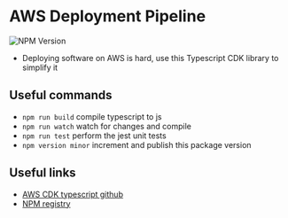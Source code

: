 # AWS Deployment Pipeline 
![NPM Version](https://img.shields.io/npm/v/aws-deployment-pipeline)

* Deploying software on AWS is hard, use this Typescript CDK library to simplify it

## Useful commands

* `npm run build`   compile typescript to js
* `npm run watch`   watch for changes and compile
* `npm run test`    perform the jest unit tests
* `npm version minor` increment and publish this package version 

## Useful links 
* [AWS CDK typescript github](https://github.com/aws/aws-cdk/tree/main/packages/aws-cdk-lib)
* [NPM registry](https://www.npmjs.com/package/aws-deployment-pipeline)

